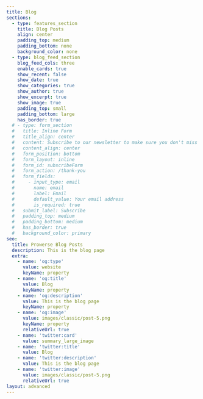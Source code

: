 ```yaml
---
title: Blog
sections:
  - type: features_section
    title: Blog Posts
    align: center
    padding_top: medium
    padding_bottom: none
    background_color: none
  - type: blog_feed_section
    blog_feed_cols: three
    enable_cards: true
    show_recent: false
    show_date: true
    show_categories: true
    show_author: true
    show_excerpt: true
    show_image: true
    padding_top: small
    padding_bottom: large
    has_border: true
  # - type: form_section
  #   title: Inline Form
  #   title_align: center
  #   content: Subscribe to our newsletter to make sure you don't miss anything.
  #   content_align: center
  #   form_position: bottom
  #   form_layout: inline
  #   form_id: subscribeForm
  #   form_action: /thank-you
  #   form_fields:
  #     - input_type: email
  #       name: email
  #       label: Email
  #       default_value: Your email address
  #       is_required: true
  #   submit_label: Subscribe
  #   padding_top: medium
  #   padding_bottom: medium
  #   has_border: true
  #   background_color: primary
seo:
  title: Prowerse Blog Posts
  description: This is the blog page
  extra:
    - name: 'og:type'
      value: website
      keyName: property
    - name: 'og:title'
      value: Blog
      keyName: property
    - name: 'og:description'
      value: This is the blog page
      keyName: property
    - name: 'og:image'
      value: images/classic/post-5.png
      keyName: property
      relativeUrl: true
    - name: 'twitter:card'
      value: summary_large_image
    - name: 'twitter:title'
      value: Blog
    - name: 'twitter:description'
      value: This is the blog page
    - name: 'twitter:image'
      value: images/classic/post-5.png
      relativeUrl: true
layout: advanced
---
```

